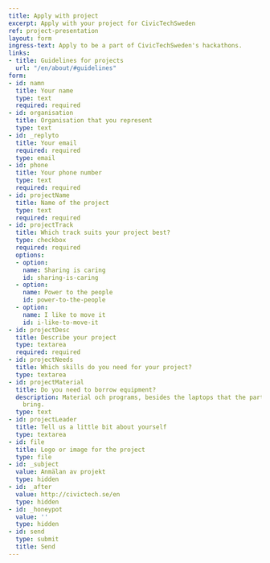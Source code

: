 ```yaml
---
title: Apply with project
excerpt: Apply with your project for CivicTechSweden
ref: project-presentation
layout: form
ingress-text: Apply to be a part of CivicTechSweden's hackathons.
links:
- title: Guidelines for projects
  url: "/en/about/#guidelines"
form:
- id: namn
  title: Your name
  type: text
  required: required
- id: organisation
  title: Organisation that you represent
  type: text
- id: _replyto
  title: Your email
  required: required
  type: email
- id: phone
  title: Your phone number
  type: text
  required: required
- id: projectName
  title: Name of the project
  type: text
  required: required
- id: projectTrack
  title: Which track suits your project best?
  type: checkbox
  required: required
  options:
  - option: 
    name: Sharing is caring
    id: sharing-is-caring
  - option: 
    name: Power to the people
    id: power-to-the-people
  - option: 
    name: I like to move it
    id: i-like-to-move-it
- id: projectDesc
  title: Describe your project
  type: textarea
  required: required
- id: projectNeeds
  title: Which skills do you need for your project?
  type: textarea
- id: projectMaterial
  title: Do you need to borrow equipment?
  description: Material och programs, besides the laptops that the participants will
    bring.
  type: text
- id: projectLeader
  title: Tell us a little bit about yourself
  type: textarea
- id: file
  title: Logo or image for the project
  type: file
- id: _subject
  value: Anmälan av projekt
  type: hidden
- id: _after
  value: http://civictech.se/en
  type: hidden
- id: _honeypot
  value: ''
  type: hidden
- id: send
  type: submit
  title: Send
---
```


